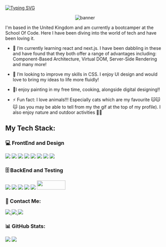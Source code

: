 <a href="https://git.io/typing-svg"><img src="https://readme-typing-svg.demolab.com?font=Fira+Code&pause=1000&random=false&width=810&lines=Hi+%F0%9F%91%8B+my+name+is+Yusra-Aina+and+I'm+a+Junior+Fullstack+Developer+%F0%9F%91%BE" alt="Typing SVG" /></a>
<p align="center" >
   <img src="![image](https://github.com/ycho234/ycho234/assets/100493820/63e3f9c1-28d4-4cc7-9ad3-dd3593ef8bed)
" alt="banner">
</p>
  </div>
I'm based in the United Kingdom and am currently a bootcamper at the School Of Code. Here I have been diving into the world of tech and have been loving it.

- 🌱 I’m currently learning react and next.js. I have been dabbling in these and have found that they both offer a range of advantages including: Component-Based Architecture, Virtual DOM, Server-Side Rendering and many more!

- 🤝 I’m looking to improve my skills in CSS. I enjoy UI design and would love to bring my ideas to life more fluidly!

- 🎨I enjoy painting in my free time, cooking, alongside digital designing!!

- ⚡ Fun fact: I love animals!!! Especially cats which are my favourite 🐱🐱🐱 (as you may be able to tell from my the gif at the top of my profile). I also enjoy nature and outdoor activities 🍃🌷


<h2>My Tech Stack: </h2>
<h3> 💻 FrontEnd and Design</h3>
<div align="left">
<img src="https://img.shields.io/badge/HTML5-E34F26?style=for-the-badge&logo=html5&logoColor=white"/> 
<img src="https://img.shields.io/badge/CSS3-1572B6?style=for-the-badge&logo=css3&logoColor=white" />
<img src="https://img.shields.io/badge/JavaScript-F7DF1E?style=for-the-badge&logo=javascript&logoColor=black" />
<img src="https://img.shields.io/badge/React-20232A?style=for-the-badge&logo=react&logoColor=61DAFB" />
<img src="https://img.shields.io/badge/Next-black?style=for-the-badge&logo=next.js&logoColor=white" />
<img src="https://img.shields.io/badge/Tailwind_CSS-38B2AC?style=for-the-badge&logo=tailwind-css&logoColor=white"/>
<img src="https://img.shields.io/badge/Figma-F24E1E?style=for-the-badge&logo=figma&logoColor=white" />
<img src="https://img.shields.io/badge/Canva-%2300C4CC.svg?&style=for-the-badge&logo=Canva&logoColor=white" />
</div>
<h3> 🗄️ BackEnd and Testing</h3>
<div align="left">
<img src="https://img.shields.io/badge/Node.js-43853D?style=for-the-badge&logo=node.js&logoColor=white"/>
<img src="https://img.shields.io/badge/PostgreSQL-316192?style=for-the-badge&logo=postgresql&logoColor=white"/>
<img src="https://img.shields.io/badge/Express.js-404D59?style=for-the-badge"/>
<img src="https://img.shields.io/badge/GIT-E44C30?style=for-the-badge&logo=git&logoColor=white"/>
<img src="https://img.shields.io/badge/Playwright-45ba4b?style=for-the-badge&logo=Playwright&logoColor=white"/>
<img src="https://github.com/ycho234/ycho234/assets/100493820/98dd9e57-20e6-4d04-8a3c-8969ea96b380" height="29" width="90"/>
</div>
<h3> 📧 Contact Me:</h3>
<div>
<a href="https://www.linkedin.com/in/yusra-aina-c-b91b9a265/">
    <img src="https://img.shields.io/badge/LinkedIn-0077B5?style=for-the-badge&logo=linkedin&logoColor=white">
</a>
<a href="https://github.com/ycho234">
    <img src="https://img.shields.io/badge/GitHub-100000?style=for-the-badge&logo=github&logoColor=white">
</a>
<a href="mailto:yusracho123@gmail.com">
    <img src="https://img.shields.io/badge/Gmail-D14836?style=for-the-badge&logo=gmail&logoColor=white">
</a>
</div>
<div>
<h3>📊 GitHub Stats:</h3>
<img src="https://github-readme-streak-stats.herokuapp.com/?user=ycho234&theme=dark&hide_border=false"/>
<img src="https://github-readme-stats.vercel.app/api/top-langs/?username=ycho234&theme=dark&hide_border=false&include_all_commits=false&count_private=false&layout=compact"/>
</div>

